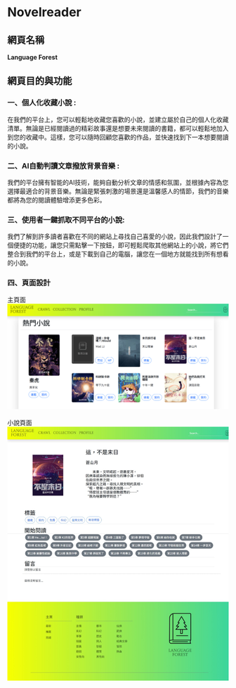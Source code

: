 # Novelreader
##	網頁名稱
**Language Forest**

## 網頁目的與功能
### 一、個人化收藏小說 :
在我們的平台上，您可以輕鬆地收藏您喜歡的小說，並建立屬於自己的個人化收藏清單。無論是已經閱讀過的精彩故事還是想要未來閱讀的書籍，都可以輕鬆地加入到您的收藏中。這樣，您可以隨時回顧您喜歡的作品，並快速找到下一本想要閱讀的小說。

### 二、AI自動判讀文章撥放背景音樂 :
我們的平台擁有智能的AI技術，能夠自動分析文章的情感和氛圍，並根據內容為您選擇最適合的背景音樂。無論是緊張刺激的場景還是溫馨感人的情節，我們的音樂都將為您的閱讀體驗增添更多色彩。

### 三、使用者一鍵抓取不同平台的小說:
我們了解到許多讀者喜歡在不同的網站上尋找自己喜愛的小說，因此我們設計了一個便捷的功能，讓您只需點擊一下按鈕，即可輕鬆爬取其他網站上的小說，將它們整合到我們的平台上，或是下載到自己的電腦，讓您在一個地方就能找到所有想看的小說。

### 四、頁面設計
主頁面
![image](./report/img/homePage.png)
<br><br>
小說頁面
![image](./report/img/articleInNovel.jpeg)



